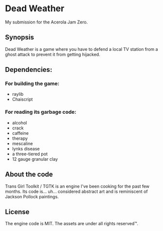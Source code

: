 # Dead Weather

My submission for the Acerola Jam Zero. 

## Synopsis
Dead Weather is a game where you have to defend a local TV station from a ghost attack to prevent it from getting hijacked.

## Dependencies:
### For building the game:
- raylib
- Chaiscript

### For reading its garbage code:
- alcohol
- crack
- caffeine
- therapy
- mescaline
- lynks disease
- a three-tiered pot
- 12 gauge granular clay

## About the code
Trans Girl Toolkit / TGTK is an engine I've been cooking for the past few months. Its code is... uh... considered abstract art and is reminiscent of Jackson Pollock paintings.

## License
The engine code is MIT. The assets are under all rights reserved™.